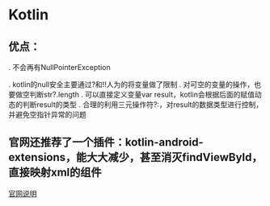 
# Kotlin






## 优点：
. 不会再有NullPointerException

  . kotlin的null安全主要通过?和!!人为的将变量做了限制
  . 对可空的变量的操作，也要做空判断str?.length
  . 可以直接定义变量var result，kotlin会根据后面的赋值动态的判断result的类型
  . 合理的利用三元操作符?:，对result的数据类型进行控制，并避免空指针异常的问题

 






## 官网还推荐了一个插件：kotlin-android-extensions，能大大减少，甚至消灭findViewById，直接映射xml的组件
[官网说明](https://www.kotlincn.net/docs/tutorials/android-plugin.html)

